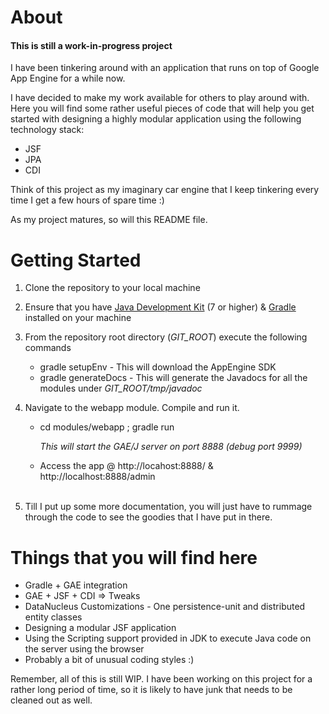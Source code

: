 About
=====

#### This is still a work-in-progress project

I have been tinkering around with an application that runs on top of Google App Engine for a while now.

I have decided to make my work available for others to play around with. Here you will find some rather useful pieces of code that will help you get started with designing a highly modular application using the following technology stack:

* JSF
* JPA
* CDI

Think of this project as my imaginary car engine that I keep tinkering every time I get a few hours of spare time :)

As my project matures, so will this README file.

Getting Started
==============================

1. Clone the repository to your local machine
2. Ensure that you have [Java Development Kit](http://www.oracle.com/technetwork/java/javase/downloads/index.html) (7 or higher) & [Gradle](http://www.gradle.org) installed on your machine
3. From the repository root directory (*GIT_ROOT*) execute the following commands
    * gradle setupEnv - This will download the AppEngine SDK
    * gradle generateDocs - This will generate the Javadocs for all the modules under *GIT_ROOT/tmp/javadoc*
4. Navigate to the webapp module. Compile and run it.
    * cd modules/webapp ; gradle run

      *This will start the GAE/J server on port 8888 (debug port 9999)*

    * Access the app @ http://locahost:8888/ & http://localhost:8888/admin
    <br/><br/>


5. Till I put up some more documentation, you will just have to rummage through the code to see the goodies that I have put in there.

Things that you will find here
==============================

* Gradle + GAE integration
* GAE + JSF + CDI => Tweaks
* DataNucleus Customizations - One persistence-unit and distributed entity classes
* Designing a modular JSF application
* Using the Scripting support provided in JDK to execute Java code on the server using the browser
* Probably a bit of unusual coding styles :)

Remember, all of this is still WIP. I have been working on this project for a rather long period of time, so it is likely to have junk that needs to be cleaned out as well.
